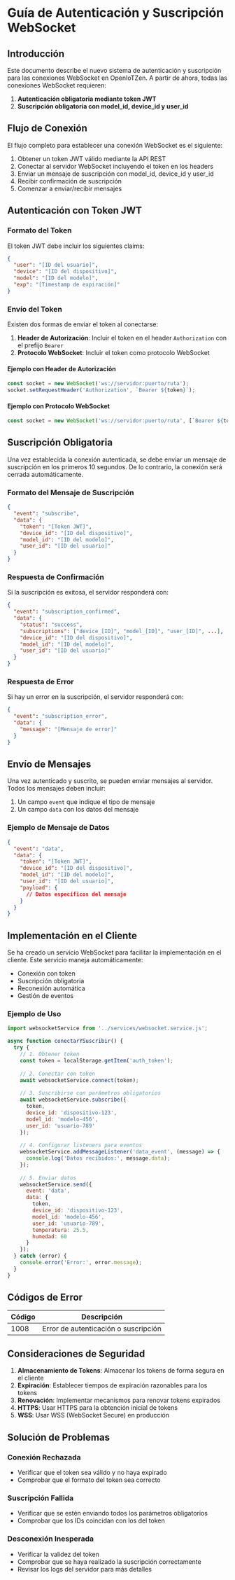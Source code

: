 # Guía de Autenticación y Suscripción WebSocket

## Introducción

Este documento describe el nuevo sistema de autenticación y suscripción para las conexiones WebSocket en OpenIoTZen. A partir de ahora, todas las conexiones WebSocket requieren:

1. **Autenticación obligatoria mediante token JWT**
2. **Suscripción obligatoria con model_id, device_id y user_id**

## Flujo de Conexión

El flujo completo para establecer una conexión WebSocket es el siguiente:

1. Obtener un token JWT válido mediante la API REST
2. Conectar al servidor WebSocket incluyendo el token en los headers
3. Enviar un mensaje de suscripción con model_id, device_id y user_id
4. Recibir confirmación de suscripción
5. Comenzar a enviar/recibir mensajes

## Autenticación con Token JWT

### Formato del Token

El token JWT debe incluir los siguientes claims:

```json
{
  "user": "[ID del usuario]",
  "device": "[ID del dispositivo]",
  "model": "[ID del modelo]",
  "exp": "[Timestamp de expiración]"
}
```

### Envío del Token

Existen dos formas de enviar el token al conectarse:

1. **Header de Autorización**: Incluir el token en el header `Authorization` con el prefijo `Bearer`
2. **Protocolo WebSocket**: Incluir el token como protocolo WebSocket

#### Ejemplo con Header de Autorización

```javascript
const socket = new WebSocket('ws://servidor:puerto/ruta');
socket.setRequestHeader('Authorization', `Bearer ${token}`);
```

#### Ejemplo con Protocolo WebSocket

```javascript
const socket = new WebSocket('ws://servidor:puerto/ruta', [`Bearer ${token}`]);
```

## Suscripción Obligatoria

Una vez establecida la conexión autenticada, se debe enviar un mensaje de suscripción en los primeros 10 segundos. De lo contrario, la conexión será cerrada automáticamente.

### Formato del Mensaje de Suscripción

```json
{
  "event": "subscribe",
  "data": {
    "token": "[Token JWT]",
    "device_id": "[ID del dispositivo]",
    "model_id": "[ID del modelo]",
    "user_id": "[ID del usuario]"
  }
}
```

### Respuesta de Confirmación

Si la suscripción es exitosa, el servidor responderá con:

```json
{
  "event": "subscription_confirmed",
  "data": {
    "status": "success",
    "subscriptions": ["device_[ID]", "model_[ID]", "user_[ID]", ...],
    "device_id": "[ID del dispositivo]",
    "model_id": "[ID del modelo]",
    "user_id": "[ID del usuario]"
  }
}
```

### Respuesta de Error

Si hay un error en la suscripción, el servidor responderá con:

```json
{
  "event": "subscription_error",
  "data": {
    "message": "[Mensaje de error]"
  }
}
```

## Envío de Mensajes

Una vez autenticado y suscrito, se pueden enviar mensajes al servidor. Todos los mensajes deben incluir:

1. Un campo `event` que indique el tipo de mensaje
2. Un campo `data` con los datos del mensaje

### Ejemplo de Mensaje de Datos

```json
{
  "event": "data",
  "data": {
    "token": "[Token JWT]",
    "device_id": "[ID del dispositivo]",
    "model_id": "[ID del modelo]",
    "user_id": "[ID del usuario]",
    "payload": {
      // Datos específicos del mensaje
    }
  }
}
```

## Implementación en el Cliente

Se ha creado un servicio WebSocket para facilitar la implementación en el cliente. Este servicio maneja automáticamente:

- Conexión con token
- Suscripción obligatoria
- Reconexión automática
- Gestión de eventos

### Ejemplo de Uso

```javascript
import websocketService from '../services/websocket.service.js';

async function conectarYSuscribir() {
  try {
    // 1. Obtener token
    const token = localStorage.getItem('auth_token');
    
    // 2. Conectar con token
    await websocketService.connect(token);
    
    // 3. Suscribirse con parámetros obligatorios
    await websocketService.subscribe({
      token,
      device_id: 'dispositivo-123',
      model_id: 'modelo-456',
      user_id: 'usuario-789'
    });
    
    // 4. Configurar listeners para eventos
    websocketService.addMessageListener('data_event', (message) => {
      console.log('Datos recibidos:', message.data);
    });
    
    // 5. Enviar datos
    websocketService.send({
      event: 'data',
      data: {
        token,
        device_id: 'dispositivo-123',
        model_id: 'modelo-456',
        user_id: 'usuario-789',
        temperatura: 25.5,
        humedad: 60
      }
    });
  } catch (error) {
    console.error('Error:', error.message);
  }
}
```

## Códigos de Error

| Código | Descripción |
|--------|-------------|
| 1008   | Error de autenticación o suscripción |

## Consideraciones de Seguridad

1. **Almacenamiento de Tokens**: Almacenar los tokens de forma segura en el cliente
2. **Expiración**: Establecer tiempos de expiración razonables para los tokens
3. **Renovación**: Implementar mecanismos para renovar tokens expirados
4. **HTTPS**: Usar HTTPS para la obtención inicial de tokens
5. **WSS**: Usar WSS (WebSocket Secure) en producción

## Solución de Problemas

### Conexión Rechazada

- Verificar que el token sea válido y no haya expirado
- Comprobar que el formato del token sea correcto

### Suscripción Fallida

- Verificar que se estén enviando todos los parámetros obligatorios
- Comprobar que los IDs coincidan con los del token

### Desconexión Inesperada

- Verificar la validez del token
- Comprobar que se haya realizado la suscripción correctamente
- Revisar los logs del servidor para más detalles